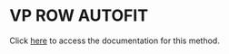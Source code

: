 <!---->
# VP ROW AUTOFIT

Click [here](https://developer.4d.com/docs/ViewPro/method-list#vp-row-autofit) to access the documentation for this method.

